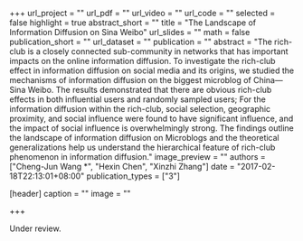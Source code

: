 +++
url_project = ""
url_pdf = ""
url_video = ""
url_code = ""
selected = false
highlight = true
abstract_short = ""
title = "The Landscape of Information Diffusion on Sina Weibo"
url_slides = ""
math = false
publication_short = ""
url_dataset = ""
publication = ""
abstract = "The rich-club is a closely connected sub-community in networks that has important impacts on the online information diffusion. To investigate the rich-club effect in information diffusion on social media and its origins, we studied the mechanisms of information diffusion on the biggest microblog of China—Sina Weibo. The results demonstrated that there are obvious rich-club effects in both influential users and randomly sampled users; For the information diffusion within the rich-club, social selection, geographic proximity, and social influence were found to have significant influence, and the impact of social influence is overwhelmingly strong. The findings outline the landscape of information diffusion on Microblogs and the theoretical generalizations help us understand the hierarchical feature of rich-club phenomenon in information diffusion."
image_preview = ""
authors = ["Cheng-Jun Wang *", "Hexin Chen", "Xinzhi Zhang"]
date = "2017-02-18T22:13:01+08:00"
publication_types = ["3"]

[header]
  caption = ""
  image = ""

+++

Under review.
